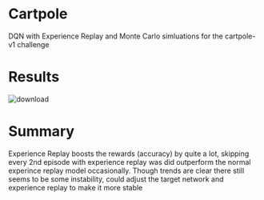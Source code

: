 # Cartpole
DQN with Experience Replay and Monte Carlo simluations for the cartpole-v1 challenge

# Results
![download](https://github.com/user-attachments/assets/14e337e5-266c-485f-8812-d84da330edfa)

# Summary
Experience Replay boosts the rewards (accuracy) by quite a lot, skipping every 2nd episode with experience replay was did outperform the normal experince replay model occasionally. Though trends are clear there still seems to be some instability, could adjust the target network and experience replay to make it more stable
